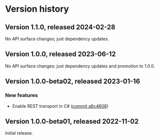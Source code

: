 # Version history

## Version 1.1.0, released 2024-02-28

No API surface changes; just dependency updates.

## Version 1.0.0, released 2023-06-12

No API surface changes; just dependency updates and promotion to 1.0.0.

## Version 1.0.0-beta02, released 2023-01-16

### New features

- Enable REST transport in C# ([commit a6c4606](https://github.com/googleapis/google-cloud-dotnet/commit/a6c46063bd961a9dadc728a780d66de772f28e71))

## Version 1.0.0-beta01, released 2022-11-02

Initial release.
